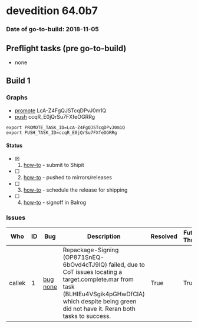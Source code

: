 # devedition 64.0b7

### Date of go-to-build: 2018-11-05

## Preflight tasks (pre go-to-build)
- none

## Build 1  

### Graphs
* [promote](https://tools.taskcluster.net/push-inspector/#/LcA-Z4FgQJSTcqDPvJ0m1Q) LcA-Z4FgQJSTcqDPvJ0m1Q
* [push](https://tools.taskcluster.net/push-inspector/#/ccqR_E0jQrSu7FXfeOGRRg) ccqR_E0jQrSu7FXfeOGRRg
```
export PROMOTE_TASK_ID=LcA-Z4FgQJSTcqDPvJ0m1Q
export PUSH_TASK_ID=ccqR_E0jQrSu7FXfeOGRRg
```


#### Status
- [x] 1.  [how-to](https://wiki.mozilla.org/Release:Release_Automation_on_Mercurial:Starting_a_Release#Submit_to_Ship_It)  - submit to Shipit
- [ ] 2.  [how-to](https://github.com/mozilla-releng/releasewarrior-2.0/blob/master/docs/release-promotion/desktop/howto.md#push-artifacts-to-releases-directory)  - pushed to mirrors/releases
- [ ] 3.  [how-to](https://github.com/mozilla-releng/releasewarrior-2.0/blob/master/docs/release-promotion/desktop/howto.md#ship-the-release)  - schedule the release for shipping
- [ ] 4.  [how-to](https://github.com/mozilla-releng/releasewarrior-2.0/blob/master/docs/release-promotion/desktop/howto.md#obtain-sign-offs-for-changes)  - signoff in Balrog

### Issues
| Who                 | ID               | Bug                                                                 | Description                | Resolved                | Future Threat                |
| ------------------- | ---------------- | ------------------------------------------------------------------- | -------------------------- | ----------------------- | ---------------------------- |
| callek  | 1 | [bug none](https://bugzil.la/none)        | Repackage-Signing (OP871SnEQ-6bOvd4cTJ9IQ) failed, due to CoT issues locating a target.complete.mar from task (BLHIEu4VSgik4pGHwDfClA) which despite being green did not have it. Reran both tasks to success. | True | True |

